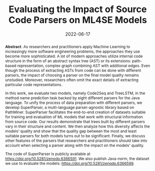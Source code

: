 ---
title: "Evaluating the Impact of Source Code Parsers on ML4SE Models"
authors: '<i>Ilya Utkin, Egor Spirin, Egor Bogomolov, and Timofey Bryksin</i>'
status: "preprint"
collection: publications
permalink: /publications/2022-06-17-parser-comparison
date: 2022-06-17
venue: "<b>arXiv</b>"
pdf: 'https://arxiv.org/abs/2206.08713'
tool: 'https://zenodo.org/record/6366591'
data: 'https://zenodo.org/record/6366599'
counter_id: 'P5'
abstract: "<p><b>Abstract</b>. As researchers and practitioners apply Machine Learning to increasingly more software engineering problems, the approaches they use become more sophisticated. A lot of modern approaches utilize internal code structure in the form of an abstract syntax tree (AST) or its extensions: path-based representation, complex graph combining AST with additional edges. Even though the process of extracting ASTs from code can be done with different parsers, the impact of choosing a parser on the final model quality remains unstudied. Moreover, researchers often omit the exact details of extracting particular code representations.</p><p>In this work, we evaluate two models, namely Code2Seq and TreeLSTM, in the method name prediction task backed by eight different parsers for the Java language. To unify the process of data preparation with different parsers, we develop SuperParser, a multi-language parser-agnostic library based on PathMiner. SuperParser facilitates the end-to-end creation of datasets suitable for training and evaluation of ML models that work with structural information from source code. Our results demonstrate that trees built by different parsers vary in their structure and content. We then analyze how this diversity affects the models' quality and show that the quality gap between the most and least suitable parsers for both models turns out to be significant. Finally, we discuss other features of the parsers that researchers and practitioners should take into account when selecting a parser along with the impact on the models' quality.</p> <p>The code of SuperParser is publicly available at <a href='https://doi.org/10.5281/zenodo.6366591'>https://doi.org/10.5281/zenodo.6366591</a>. We also publish Java-norm, the dataset we use to evaluate the models: <a href='https://doi.org/10.5281/zenodo.6366599'>https://doi.org/10.5281/zenodo.6366599</a>.</p>"
---